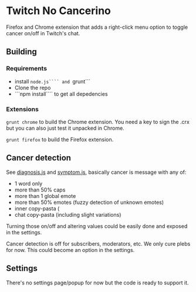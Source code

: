 # Twitch No Cancerino

Firefox and Chrome extension that adds a right-click menu option to toggle cancer on/off in Twitch's chat.

## Building

### Requirements

- install ```node.js```` and ```grunt```
- Clone the repo
- ```npm install```` to get all depedencies

### Extensions

```grunt chrome``` to build the Chrome extension. You need a key to sign the .crx but you can also just test it unpacked in Chrome.

```grunt firefox``` to build the Firefox extension.

## Cancer detection

See [diagnosis.js](code/js/modules/diagnosis.js) and [symptom.js](code/js/modules/symptom.js), basically cancer is message with any of:

- 1 word only
- more than 50% caps
- more than 1 global emote
- more than 50% emotes (fuzzy detection of unknown emotes)
- inner copy-pasta (
- chat copy-pasta (including slight variations)

Turning those on/off and altering values could be easily done and exposed in the settings.

Cancer detection is off for subscribers, moderators, etc. We only cure plebs for now. This could become an option in the settings.

## Settings

There's no settings page/popup for now but the code is ready to support it.
